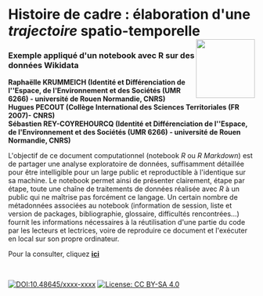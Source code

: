 # Histoire de cadre : élaboration d'une *trajectoire* spatio-temporelle [<img src="https://rzine.fr/img/Rzine_logo.png"  align="right" width="120"/>](http://rzine.fr/)
### Exemple appliqué d'un notebook avec R sur des données Wikidata
**Raphaëlle KRUMMEICH (Identité et Différenciation de l''Espace, de l'Environnement et des Sociétés (UMR 6266) - université de Rouen Normandie, CNRS)**  
**Hugues PECOUT (Collège International des Sciences Territoriales (FR 2007)- CNRS)**  
**Sébastien REY-COYREHOURCQ (Identité et Différenciation de l''Espace, de l'Environnement et des Sociétés (UMR 6266) - université de Rouen Normandie, CNRS)**
<br/>  

L'objectif de ce document computationnel (notebook *R* ou *R Markdown*) est de partager une analyse exploratoire de données, suffisamment détaillée pour être intelligible pour un large public et reproductible à l'identique sur sa machine. 
Le notebook permet ainsi de présenter clairement, étape par étape, toute une chaîne de traitements de données réalisée avec *R* à un public qui ne maîtrise pas forcément ce langage. 
Un certain nombre de métadonnées associées au notebook (information de session, liste et version de packages, bibliographie, glossaire, difficultés rencontrées...) fournit les informations nécessaires à la réutilisation d'une partie du code par les lecteurs et lectrices, voire de reproduire ce document et l'exécuter en local sur son propre ordinateur.

Pour la consulter, cliquez [**ici**]( https://rzine-reviews.github.io/wikidata_sparql_rzine/)

<br/>  

[![DOI:10.48645/xxxx-xxxx](https://zenodo.org/badge/DOI/10.48645/xxxx-xxxx.svg)](https://doi.org/10.48645/xxxx-xxxx)
[![License: CC BY-SA 4.0](https://img.shields.io/badge/License-CC%20BY--SA%204.0-lightgrey.svg)](http://creativecommons.org/licenses/by-sa/4.0/)
